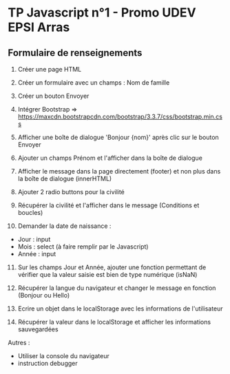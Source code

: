 # TP Javascript n°1 - Promo UDEV EPSI Arras
## Formulaire de renseignements

1. Créer une page HTML

2. Créer un formulaire avec un champs : Nom de famille
3. Créer un bouton Envoyer

4. Intégrer Bootstrap => https://maxcdn.bootstrapcdn.com/bootstrap/3.3.7/css/bootstrap.min.css

5. Afficher une boîte de dialogue 'Bonjour {nom}' après clic sur le bouton Envoyer
6. Ajouter un champs Prénom et l'afficher dans la boîte de dialogue
7. Afficher le message dans la page directement (footer) et non plus dans la boîte de dialogue (innerHTML)

8. Ajouter 2 radio buttons pour la civilité
9. Récupérer la civilité et l'afficher dans le message (Conditions et boucles)

10. Demander la date de naissance :
- Jour : input
- Mois : select (à faire remplir par le Javascript)
- Année : input

11. Sur les champs Jour et Année, ajouter une fonction permettant de vérifier que la valeur saisie est bien de type numérique (isNaN)

12. Récupérer la langue du navigateur et changer le message en fonction (Bonjour ou Hello)

13. Ecrire un objet dans le localStorage avec les informations de l'utilisateur
14. Récupérer la valeur dans le localStorage et afficher les informations sauvegardées

Autres :
- Utiliser la console du navigateur
- instruction debugger